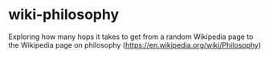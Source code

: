 # wiki-philosophy
Exploring how many hops it takes to get from a random Wikipedia page to the Wikipedia page on philosophy (https://en.wikipedia.org/wiki/Philosophy)
